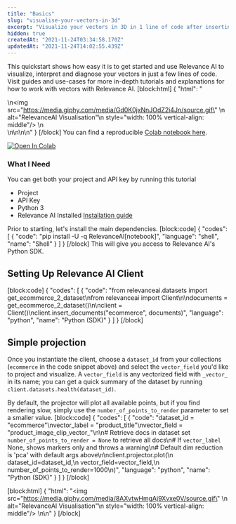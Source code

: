 ```yaml
---
title: "Basics"
slug: "visualise-your-vectors-in-3d"
excerpt: "Visualize your vectors in 3D in 1 line of code after inserting data into Relevance AI platform"
hidden: true
createdAt: "2021-11-24T03:34:58.170Z"
updatedAt: "2021-11-24T14:02:55.439Z"
---
```

This quickstart shows how easy it is to get started and use Relevance AI to visualize, interpret and diagnose your vectors in just a few lines of code. Visit guides and use-cases for more in-depth tutorials and explanations for how to work with vectors with Relevance AI.
[block:html]
{
  "html": "<div>\n<img src=\"https://media.giphy.com/media/Gd0K0jxNnJOdZ2i4Jn/source.gif\" \n     alt=\"RelevanceAI Visualisation\"\n     style=\"width: 100% vertical-align: middle\"/> \n</div>\n\n<style></style>\n\n"
}
[/block]
You can find a reproducible [Colab notebook here](https://colab.research.google.com/drive/1nTP4Lb89IFIqyG-nSM_UNa27lyyiiHkL?usp=sharing).

[![Open In Colab](https://colab.research.google.com/assets/colab-badge.svg)](https://colab.research.google.com/drive/1nTP4Lb89IFIqyG-nSM_UNa27lyyiiHkL?usp=sharing)

### What I Need
You can get both your project and API key by running this tutorial
- Project
- API Key
- Python 3
- Relevance AI Installed [Installation guide](https://docs.relevance.ai/docs)

Prior to starting, let's install the main dependencies.
[block:code]
{
  "codes": [
    {
      "code": "pip install -U -q RelevanceAI[notebook]",
      "language": "shell",
      "name": "Shell"
    }
  ]
}
[/block]
This will give you access to Relevance AI's Python SDK.

## Setting Up Relevance AI Client
[block:code]
{
  "codes": [
    {
      "code": "from relevanceai.datasets import get_ecommerce_2_dataset\nfrom relevanceai import Client\n\ndocuments = get_ecommerce_2_dataset()\n\nclient = Client()\nclient.insert_documents(\"ecommerce\", documents)",
      "language": "python",
      "name": "Python (SDK)"
    }
  ]
}
[/block]
## Simple projection

Once you instantiate the client, choose a `dataset_id` from your collections (`ecommerce` in the code snippet above) and select the `vector_field` you'd like to project and visualize. A `vector_field` is any vectorized field with `_vector_` in its name; you can get a quick summary of the dataset by running `client.datasets.health(dataset_id)`.

By default, the projector will plot all available points, but if you find rendering slow, simply use the `number_of_points_to_render` parameter to set a smaller value.
[block:code]
{
  "codes": [
    {
      "code": "dataset_id = \"ecommerce\"\nvector_label = \"product_title\"\nvector_field = \"product_image_clip_vector_\"\n\n# Retrieve docs in dataset  set `number_of_points_to_render = None` to retrieve all docs\n# If `vector_label` None, shows markers only and throws a warning\n# Default dim reduction is 'pca' with default args above\n\nclient.projector.plot(\n    dataset_id=dataset_id,\n    vector_field=vector_field,\n    number_of_points_to_render=1000\n)",
      "language": "python",
      "name": "Python (SDK)"
    }
  ]
}
[/block]

[block:html]
{
  "html": "<img src=\"https://media.giphy.com/media/8AXvtwHmgAj9Xvxe0V/source.gif\" \n     alt=\"RelevanceAI Visualisation\"\n     style=\"width: 100% vertical-align: middle\"/> \n</div>\n"
}
[/block]
